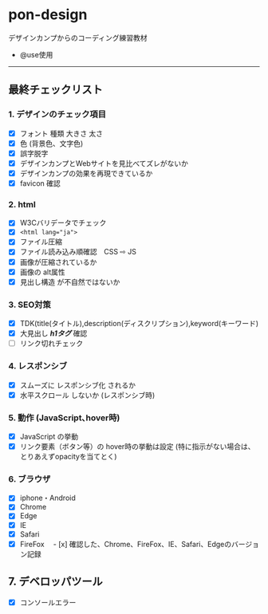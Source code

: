 # pon-design
デザインカンプからのコーディング練習教材
* @use使用

***
## 最終チェックリスト
### 1. デザインのチェック項目
 - [x] フォント 種類 大きさ 太さ
 - [x] 色 (背景色、文字色)
 - [x] 誤字脱字 
 - [x] デザインカンプとWebサイトを見比べてズレがないか
 - [x] デザインカンプの効果を再現できているか
 - [x] favicon 確認

### 2. html
 - [x] W3Cバリデータでチェック
 - [x] `<html lang="ja">`
 - [x] ファイル圧縮
 - [x] ファイル読み込み順確認　CSS ⇨ JS
 - [x] 画像が圧縮されているか
 - [x] 画像の alt属性 
 - [x] 見出し構造 が不自然ではないか

### 3. SEO対策
 - [x] TDK(title(タイトル),description(ディスクリプション),keyword(キーワード)
 - [x] 大見出し ***h1タグ*** 確認
 - [ ] リンク切れチェック
### 4. レスポンシブ
 - [x] スムーズに レスポンシブ化 されるか
 - [x] 水平スクロール しないか (レスポンシブ時)

### 5. 動作 (JavaScript､hover時)
 - [x] JavaScript の挙動
 - [x] リンク要素（ボタン等）の hover時の挙動は設定 (特に指示がない場合は、とりあえずopacityを当てとく)

### 6. ブラウザ
   - [x] iphone・Android 
   - [x] Chrome 
   - [x] Edge
   - [x] IE
   - [x] Safari
   - [x] FireFox
 　- [x] 確認した、Chrome、FireFox、IE、Safari、Edgeのバージョン記録

## 7. デベロッパツール
 - [x] コンソールエラー 
